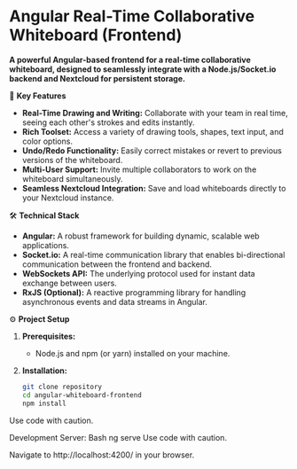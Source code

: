 # Angular Real-Time Collaborative Whiteboard (Frontend)


**A powerful Angular-based frontend for a real-time collaborative whiteboard, designed to seamlessly integrate with a Node.js/Socket.io backend and Nextcloud for persistent storage.**

🎨 **Key Features**

* **Real-Time Drawing and Writing:** Collaborate with your team in real time, seeing each other's strokes and edits instantly.
* **Rich Toolset:** Access a variety of drawing tools, shapes, text input, and color options.
* **Undo/Redo Functionality:** Easily correct mistakes or revert to previous versions of the whiteboard.
* **Multi-User Support:** Invite multiple collaborators to work on the whiteboard simultaneously.
* **Seamless Nextcloud Integration:** Save and load whiteboards directly to your Nextcloud instance.

🛠️ **Technical Stack**

* **Angular:** A robust framework for building dynamic, scalable web applications.
* **Socket.io:** A real-time communication library that enables bi-directional communication between the frontend and backend.
* **WebSockets API:** The underlying protocol used for instant data exchange between users.
* **RxJS (Optional):** A reactive programming library for handling asynchronous events and data streams in Angular.

⚙️ **Project Setup**

1. **Prerequisites:**
   * Node.js and npm (or yarn) installed on your machine.

2. **Installation:**
   ```bash
   git clone repository
   cd angular-whiteboard-frontend
   npm install
Use code with caution.

Development Server:
Bash
ng serve
Use code with caution.

Navigate to http://localhost:4200/ in your browser.
